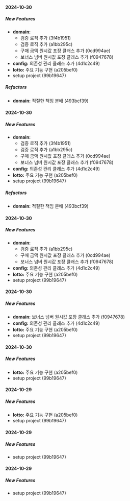 #### 2024-10-30

##### New Features

* **domain:**
  *  검증 로직 추가 (3f4b1951)
  *  검증 로직 추가 (a1bb295c)
  *  구매 금액 원시값 포장 클래스 추가 (0cd994ae)
  *  보너스 넘버 원시값 포장 클래스 추가 (f0947678)
* **config:**  의존성 관리 클래스 추가 (4d1c2c49)
* **lotto:**  주요 기능 구현 (a205bef0)
*  setup project (99b19647)

##### Refactors

* **domain:**  적절한 책임 분배 (493bcf39)

#### 2024-10-30

##### New Features

* **domain:**
  *  검증 로직 추가 (3f4b1951)
  *  검증 로직 추가 (a1bb295c)
  *  구매 금액 원시값 포장 클래스 추가 (0cd994ae)
  *  보너스 넘버 원시값 포장 클래스 추가 (f0947678)
* **config:**  의존성 관리 클래스 추가 (4d1c2c49)
* **lotto:**  주요 기능 구현 (a205bef0)
*  setup project (99b19647)

##### Refactors

* **domain:**  적절한 책임 분배 (493bcf39)

#### 2024-10-30

##### New Features

* **domain:**
  *  검증 로직 추가 (a1bb295c)
  *  구매 금액 원시값 포장 클래스 추가 (0cd994ae)
  *  보너스 넘버 원시값 포장 클래스 추가 (f0947678)
* **config:**  의존성 관리 클래스 추가 (4d1c2c49)
* **lotto:**  주요 기능 구현 (a205bef0)
*  setup project (99b19647)

#### 2024-10-30

##### New Features

* **domain:**  보너스 넘버 원시값 포장 클래스 추가 (f0947678)
* **config:**  의존성 관리 클래스 추가 (4d1c2c49)
* **lotto:**  주요 기능 구현 (a205bef0)
*  setup project (99b19647)

#### 2024-10-30

##### New Features

* **lotto:**  주요 기능 구현 (a205bef0)
*  setup project (99b19647)

#### 2024-10-29

##### New Features

* **lotto:**  주요 기능 구현 (a205bef0)
*  setup project (99b19647)

#### 2024-10-29

##### New Features

*  setup project (99b19647)

#### 2024-10-29

##### New Features

*  setup project (99b19647)
